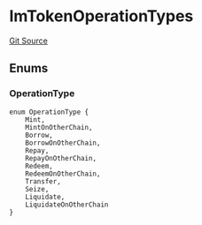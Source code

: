 # ImTokenOperationTypes
[Git Source](https://github.com/https://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@malda-protocol/malda-lending/blob/22e38d89bfe9c3bbd0459495952fb3409b4b0c16/src\interfaces\ImToken.sol)


## Enums
### OperationType

```solidity
enum OperationType {
    Mint,
    MintOnOtherChain,
    Borrow,
    BorrowOnOtherChain,
    Repay,
    RepayOnOtherChain,
    Redeem,
    RedeemOnOtherChain,
    Transfer,
    Seize,
    Liquidate,
    LiquidateOnOtherChain
}
```


